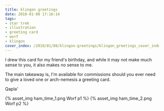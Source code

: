 ```yaml
---
title: klingon greetings
date: 2018-01-08 17:16:14
tags:
- star trek
- illustration
- greeting card
- worf
- klingon
cover_index: /2018/01/08/klingon-greetings/klingon_greetings_cover_index.png
---
```

I drew this card for my friend's birthday, and while it may not make much sense to you, it also makes no sense to me.

The main takeaway is, I'm available for commissions should you ever need to give a loved one or arch-nemesis a greeting card.

Qapla'

{% asset_img ham_time_1.png Worf p1 %}
{% asset_img ham_time_2.png Worf p2 %}
